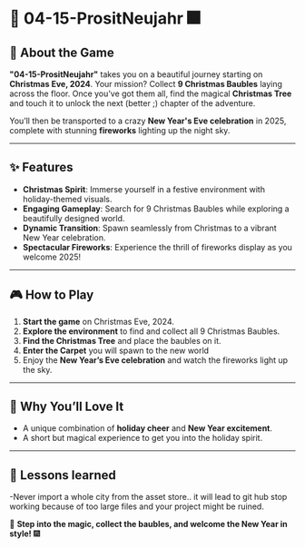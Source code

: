 # 🎄 04-15-PrositNeujahr 🎆

## 📖 About the Game

**"04-15-PrositNeujahr"** takes you on a beautiful journey starting on **Christmas Eve, 2024**. Your mission? Collect **9 Christmas Baubles** laying across the floor. Once you’ve got them all, find the magical **Christmas Tree** and touch it to unlock the next (better ;) chapter of the adventure.

You’ll then be transported to a crazy **New Year's Eve celebration** in 2025, complete with stunning **fireworks** lighting up the night sky.

---

## ✨ Features

- **Christmas Spirit**: Immerse yourself in a festive environment with holiday-themed visuals.
- **Engaging Gameplay**: Search for 9 Christmas Baubles while exploring a beautifully designed world.
- **Dynamic Transition**: Spawn seamlessly from Christmas to a vibrant New Year celebration.
- **Spectacular Fireworks**: Experience the thrill of fireworks display as you welcome 2025!

---

## 🎮 How to Play

1. **Start the game** on Christmas Eve, 2024.
2. **Explore the environment** to find and collect all 9 Christmas Baubles.
3. **Find the Christmas Tree** and place the baubles on it.
4. **Enter the Carpet** you will spawn to the new world
5. Enjoy the **New Year’s Eve celebration** and watch the fireworks light up the sky.

---

## 🎉 Why You’ll Love It

- A unique combination of **holiday cheer** and **New Year excitement**.
- A short but magical experience to get you into the holiday spirit.

---

## 🔧 Lessons learned
-Never import a whole city from the asset store.. it will lead to git hub stop working because of too large files and your project might be ruined.

🎄 **Step into the magic, collect the baubles, and welcome the New Year in style!** 🎆

